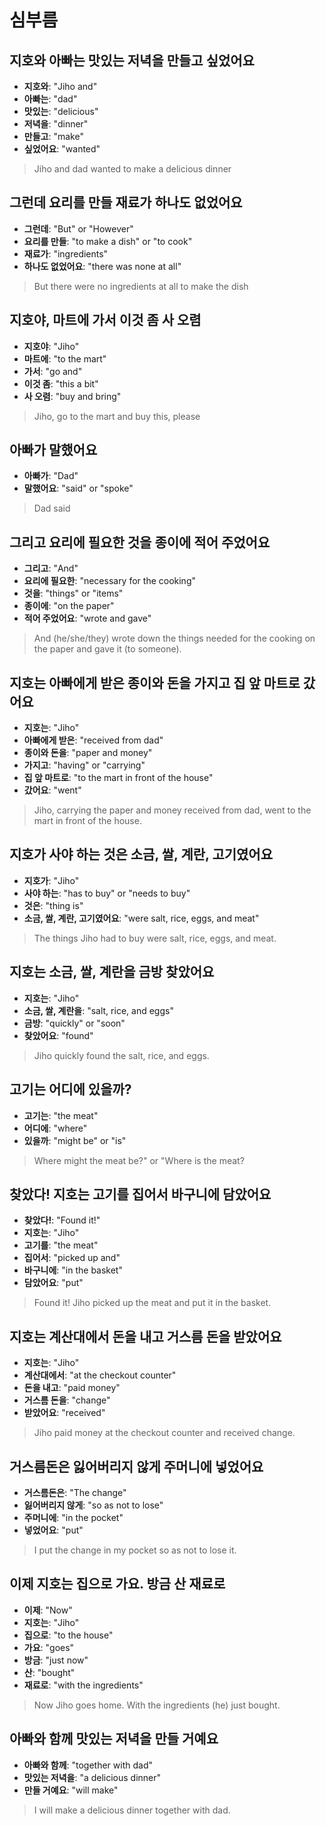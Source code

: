 
# 심부름

## 지호와 아빠는 맛있는 저녁을 만들고 싶었어요

  - **지호와**: "Jiho and" 
  - **아빠는**: "dad"
  - **맛있는**: "delicious"
  - **저녁을**: "dinner"
  - **만들고**: "make"
  - **싶었어요**: "wanted"
  
  > Jiho and dad wanted to make a delicious dinner


## 그런데 요리를 만들 재료가 하나도 없었어요

  - **그런데**: "But" or "However"
  - **요리를 만들**: "to make a dish" or "to cook"
  - **재료가**: "ingredients"
  - **하나도 없었어요**: "there was none at all"
  
  > But there were no ingredients at all to make the dish


## 지호야, 마트에 가서 이것 좀 사 오렴

  - **지호야**: "Jiho"
  - **마트에**: "to the mart"
  - **가서**: "go and"
  - **이것 좀**: "this a bit"
  - **사 오렴**: "buy and bring"
  
  > Jiho, go to the mart and buy this, please


## 아빠가 말했어요

  - **아빠가**: "Dad"
  - **말했어요**: "said" or "spoke"
  
  > Dad said


## 그리고 요리에 필요한 것을 종이에 적어 주었어요

  - **그리고**: "And"
  - **요리에 필요한**: "necessary for the cooking"
  - **것을**: "things" or "items"
  - **종이에**: "on the paper"
  - **적어 주었어요**: "wrote and gave"

  > And (he/she/they) wrote down the things needed for the cooking on 
  > the paper and gave it (to someone).


## 지호는 아빠에게 받은 종이와 돈을 가지고 집 앞 마트로 갔어요

  - **지호는**: "Jiho"
  - **아빠에게 받은**: "received from dad"
  - **종이와 돈을**: "paper and money"
  - **가지고**: "having" or "carrying"
  - **집 앞 마트로**: "to the mart in front of the house"
  - **갔어요**: "went"
  
  > Jiho, carrying the paper and money received from dad, went to the 
  > mart in front of the house.


## 지호가 사야 하는 것은 소금, 쌀, 계란, 고기였어요

  - **지호가**: "Jiho"
  - **사야 하는**: "has to buy" or "needs to buy"
  - **것은**: "thing is"
  - **소금, 쌀, 계란, 고기였어요**: "were salt, rice, eggs, and meat"

  > The things Jiho had to buy were salt, rice, eggs, and meat.


## 지호는 소금, 쌀, 계란을 금방 찾았어요

  - **지호는**: "Jiho"
  - **소금, 쌀, 계란을**: "salt, rice, and eggs"
  - **금방**: "quickly" or "soon"
  - **찾았어요**: "found"
  
  > Jiho quickly found the salt, rice, and eggs.


## 고기는 어디에 있을까?

  - **고기는**: "the meat"
  - **어디에**: "where"
  - **있을까**: "might be" or "is"
  
  > Where might the meat be?" or "Where is the meat?


## 찾았다! 지호는 고기를 집어서 바구니에 담았어요

  - **찾았다!**: "Found it!"
  - **지호는**: "Jiho"
  - **고기를**: "the meat"
  - **집어서**: "picked up and"
  - **바구니에**: "in the basket"
  - **담았어요**: "put"
  
  > Found it! Jiho picked up the meat and put it in the basket.


## 지호는 계산대에서 돈을 내고 거스름 돈을 받았어요

  - **지호는**: "Jiho"
  - **계산대에서**: "at the checkout counter"
  - **돈을 내고**: "paid money"
  - **거스름 돈을**: "change"
  - **받았어요**: "received"
  
  > Jiho paid money at the checkout counter and received change.


## 거스름돈은 잃어버리지 않게 주머니에 넣었어요

- **거스름돈은**: "The change"
- **잃어버리지 않게**: "so as not to lose"
- **주머니에**: "in the pocket"
- **넣었어요**: "put"

> I put the change in my pocket so as not to lose it.


## 이제 지호는 집으로 가요. 방금 산 재료로

  - **이제**: "Now"
  - **지호는**: "Jiho"
  - **집으로**: "to the house"
  - **가요**: "goes"
  - **방금**: "just now"
  - **산**: "bought"
  - **재료로**: "with the ingredients"
  
  > Now Jiho goes home. With the ingredients (he) just bought.


## 아빠와 함께 맛있는 저녁을 만들 거예요

  - **아빠와 함께**: "together with dad"
  - **맛있는 저녁을**: "a delicious dinner"
  - **만들 거예요**: "will make"
  
  > I will make a delicious dinner together with dad.
